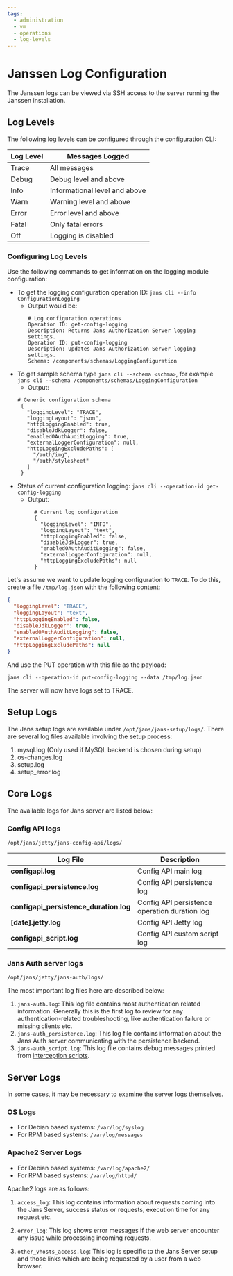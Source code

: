 ```yaml
---
tags:
  - administration
  - vm
  - operations
  - log-levels
---
```


# Janssen Log Configuration

The Janssen logs can be viewed via SSH access to the server running the Janssen installation.

## Log Levels
The following log levels can be configured through the configuration CLI:

| Log Level | Messages Logged |  
|---------- |------------                  |  
|Trace      | All messages                 |  
|Debug      | Debug level and above        |  
|Info       | Informational level and above|  
|Warn       | Warning level and above      |  
|Error      | Error level and above        |  
|Fatal      | Only fatal errors            |  
|Off        | Logging is disabled          |

### Configuring Log Levels
Use the following commands to get information on the logging module configuration:

- To get the logging configuration operation ID: `jans cli --info ConfigurationLogging`
  - Output would be: 
    ```
    # Log configuration operations
    Operation ID: get-config-logging
    Description: Returns Jans Authorization Server logging settings.
    Operation ID: put-config-logging
    Description: Updates Jans Authorization Server logging settings.
    Schema: /components/schemas/LoggingConfiguration
    ```
- To get sample schema type `jans cli --schema <schma>`, 
  for example `jans cli --schema /components/schemas/LoggingConfiguration`
   - Output: 
    ```
    # Generic configuration schema
     {
       "loggingLevel": "TRACE",
       "loggingLayout": "json",
       "httpLoggingEnabled": true,
       "disableJdkLogger": false,
       "enabledOAuthAuditLogging": true,
       "externalLoggerConfiguration": null,
       "httpLoggingExcludePaths": [
         "/auth/img",
         "/auth/stylesheet"
       ]
     }
    ``` 
- Status of current configuration logging: `jans cli --operation-id get-config-logging`
  - Output: 
    ``` 
      # Current log configuration
      {
        "loggingLevel": "INFO",
        "loggingLayout": "text",
        "httpLoggingEnabled": false,
        "disableJdkLogger": true,
        "enabledOAuthAuditLogging": false,
        "externalLoggerConfiguration": null,
        "httpLoggingExcludePaths": null
      }
    ```

Let's assume we want to update logging configuration to `TRACE`. To do this, create a file `/tmp/log.json` with the following content:
```json
{
  "loggingLevel": "TRACE",
  "loggingLayout": "text",
  "httpLoggingEnabled": false,
  "disableJdkLogger": true,
  "enabledOAuthAuditLogging": false,
  "externalLoggerConfiguration": null,
  "httpLoggingExcludePaths": null
}
```
And use the PUT operation with this file as the payload:
```
jans cli --operation-id put-config-logging --data /tmp/log.json
```
The server will now have logs set to TRACE.

## Setup Logs
The Jans setup logs are available under `/opt/jans/jans-setup/logs/`. There are several log files available involving the setup process:

1. mysql.log (Only used if MySQL backend is chosen during setup)
1. os-changes.log
1. setup.log
1. setup_error.log

## Core Logs
The available logs for Jans server are listed below:

### Config API logs
`/opt/jans/jetty/jans-config-api/logs/`

| Log File | Description |  
|--------- |-------------|
| **configapi.log** | Config API main log |
| **configapi_persistence.log** | Config API persistence log |
| **configapi_persistence_duration.log** | Config API persistence operation duration log |
| **[date].jetty.log** | Config API Jetty log |
| **configapi_script.log** | Config API custom script log |

### Jans Auth server logs
`/opt/jans/jetty/jans-auth/logs/`

The most important log files here are described below:

1. `jans-auth.log`: This log file contains most authentication related information. Generally this is the first log to review for any authentication-related troubleshooting, like authentication failure or missing clients etc.
1. `jans-auth_persistence.log`: This log file contains information about the Jans Auth server communicating with the persistence backend. 
1. `jans-auth_script.log`: This log file contains debug messages printed from [interception scripts](../developer/interception-scripts.md).

## Server Logs
In some cases, it may be necessary to examine the server logs themselves.

### OS Logs
- For Debian based systems: `/var/log/syslog`
- For RPM based systems: `/var/log/messages`

### Apache2 Server Logs
- For Debian based systems: `/var/log/apache2/`
- For RPM based systems: `/var/log/httpd/`

Apache2 logs are as follows:

1. `access_log`: This log contains information about requests coming into the Jans Server, success status or requests, execution time for any request etc.     

1. `error_log`: This log shows error messages if the web server encounter any issue while processing incoming requests.    

1. `other_vhosts_access.log`: This log is specific to the Jans Server setup and those links which are being requested by a user from a web browser.

